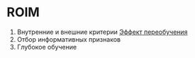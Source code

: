 # ROIM

1. Внутренние и внешние критерии
<a href ="">Эффект переобучения</a>
2. Отбор информативных признаков
3. Глубокое обучение

